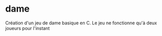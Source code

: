 # dame
Création d'un jeu de dame basique en C. 
Le jeu ne fonctionne qu'à deux joueurs pour l'instant 
